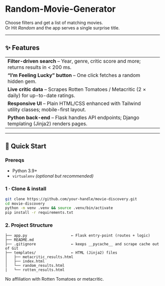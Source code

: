 # Random-Movie-Generator

Choose filters and get a list of matching movies.  
Or Hit *Random* and the app serves a single surprise title.

---

## ✨ Features
| | |
|-|-|
| **Filter-driven search** – Year, genre, critic score and more; returns results in < 200 ms. |
| **“I’m Feeling Lucky” button** – One click fetches a random hidden gem. |
| **Live critic data** – Scrapes Rotten Tomatoes / Metacritic (2 × daily) for up-to-date ratings. |
| **Responsive UI** – Plain HTML/CSS enhanced with Tailwind utility classes; mobile-first layout. |
| **Python back-end** – Flask handles API endpoints; Django templating (Jinja2) renders pages. |

---

## 🚀 Quick Start

### Prereqs
- Python 3.9+  
- `virtualenv` *(optional but recommended)*

### 1 · Clone & install
```bash
git clone https://github.com/your-handle/movie-discovery.git
cd movie-discovery
python -m venv .venv && source .venv/bin/activate
pip install -r requirements.txt
```

### 2. Project Structure

```
├── app.py                    ← Flask entry-point (routes + logic)
├── README.md
├── .gitignore                ← keeps __pycache__ and scrape cache out of Git
├── templates/                ← HTML (Jinja2) files
│   ├── metacritic_results.html
│   ├── index.html
│   └── random_results.html
|   └── rotten_results.html
```

No affiliation with Rotten Tomatoes or metacritic.
